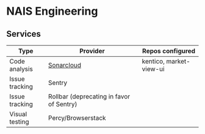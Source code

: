 # NAIS Engineering

## Services


| Type  | Provider | Repos configured |
| ------------- | ------------- | ------------- |
| Code analysis  | [Sonarcloud](https://sonarcloud.io/projects) | kentico, market-view-ui  |
| Issue tracking  | Sentry |   |
| Issue tracking  | Rollbar (deprecating in favor of Sentry) |   |
| Visual testing  | Percy/Browserstack |  |
